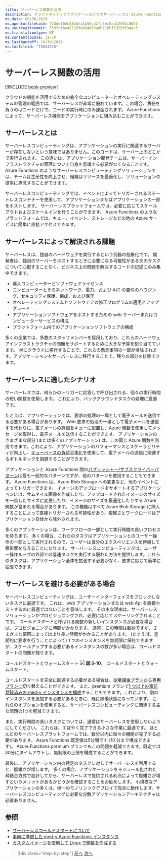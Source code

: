 ```yaml
---
title: サーバーレス関数の活用
description: クラウドネイティブアプリケーションでのサーバーレスと Azure Functions の活用
ms.date: 06/30/2019
ms.openlocfilehash: 77ddef0eb8844ea1b55cd2fc5ec8aa12593c8631
ms.sourcegitcommit: 559fcfbe4871636494870a8b716bf7325df34ac5
ms.translationtype: MT
ms.contentlocale: ja-JP
ms.lasthandoff: 10/30/2019
ms.locfileid: "73841745"
---
```

# <a name="leveraging-serverless-functions"></a>サーバーレス関数の活用

[!INCLUDE [book-preview](../../../includes/book-preview.md)]

クラウドの機能を活用するための完全なコンピューターとオペレーティングシステムの管理の範囲では、サーバーレスが非常に優れています。この場合、責任を負うのはコードだけで、コードの実行時にのみ課金されます。 Azure Functions によって、サーバーレス機能をアプリケーションに組み込むことができます。

## <a name="what-is-serverless"></a>サーバーレスとは

サーバーレスコンピューティングは、アプリケーションの実行に関連するサーバーが存在しないという意味ではありません。このコードは、サーバー上のどこかで実行されます。 この違いは、アプリケーション開発チームは、サーバーインフラストラクチャの管理について自身を意識する必要がなくなることです。 Azure Functions のようなサーバーレスコンピューティングソリューションでは、チームは生産性を向上させ、組織はリソースを最適化し、ソリューションの提供に専念することができます。

サーバーレスコンピューティングでは、イベントによってトリガーされるステートレスコンテナーを使用して、アプリケーションまたはアプリケーションの一部をホストします。 サーバーレスプラットフォームでは、必要に応じてスケールアウトおよびスケールインを行うことができます。 Azure Functions のようなプラットフォームでは、キュー、イベント、ストレージなどの他の Azure サービスに簡単に直接アクセスできます。

## <a name="what-challenges-are-solved-by-serverless"></a>サーバーレスによって解決される課題

サーバーレスは、独自のハードウェアを実行するという究極の抽象化です。 開発者は、独自のサーバーをホストするときに必要になる可能性がある次のタスクについて心配することなく、ビジネス上の問題を解決するコードの記述にのみ集中できます。

- 購入コンピューターとソフトウェアライセンス
- コンピューターとそのネットワーク、電力、および A/C の要件のハウジング、セキュリティ保護、構成、および保守
- オペレーティングシステムとソフトウェアの修正プログラムの適用とアップグレード
- アプリケーションソフトウェアをホストするための web サーバーまたはコンピューターサービスの構成
- プラットフォーム内でのアプリケーションソフトウェアの構成

多くの企業では、多数のスタッフメンバーを採用しており、これらのハードウェアインフラストラクチャの問題をサポートするために大きな予算を割り当てています。 単にクラウドに移行することで、これらの懸念事項の一部が排除されます。アプリケーションをサーバーレスに移行することで、残りの部分を排除できます。

## <a name="what-scenarios-are-appropriate-for-serverless"></a>サーバーレスに適したシナリオ

サーバーレスでは、何らかのトリガーに応答して呼び出される、個々の実行時間の短い関数を使用します。 これにより、バックグラウンドタスクの処理に最適です。

たとえば、アプリケーションでは、要求の処理の一環として電子メールを送信する必要がある場合があります。 Web 要求の処理の一環として電子メールを送信する代わりに、電子メールの詳細をキューに配置し、Azure 関数を使用してメッセージを取得し、電子メールを送信することができます。 アプリケーションのさまざまな部分 (または多くのアプリケーション) は、この同じ Azure 関数を利用できます。これにより、アプリケーションのパフォーマンスとスケーラビリティが向上し、[キューベースの負荷平準化](https://docs.microsoft.com/azure/architecture/patterns/queue-based-load-leveling)を使用して、電子メールの送信に関連するボトルネックを回避することができます。

アプリケーションと Azure Functions 間の[パブリッシャー/サブスクライバーパターン](https://docs.microsoft.com/azure/architecture/patterns/publisher-subscriber)は最も一般的なパターンですが、他のパターンを使用することもできます。 Azure Functions は、Azure Blob Storage への変更など、他のイベントによってトリガーできます。 イメージのアップロードをサポートするアプリケーションには、サムネイル画像を作成したり、アップロードされたイメージのサイズを一貫したサイズに変更したり、イメージのサイズを最適化したりする Azure 関数が含まれる場合があります。 この機能はすべて Azure Blob Storage に挿入することによって直接トリガーされる可能性があり、複雑さとワークロードはアプリケーション自体から除外されます。

多くのアプリケーションは、ワークフローの一部として実行時間の長いプロセスを持ちます。 多くの場合、これらのタスクはアプリケーションとのユーザー操作の一部として実行されるので、ユーザーは自分のエクスペリエンスを待機して悪影響を与えることになります。 サーバーレスコンピューティングは、ユーザー操作ループの外部での低速タスクを実行する優れた方法を提供します。これらのタスクは、アプリケーション全体を拡張する必要がなく、要求に応じて簡単に拡張できます。

## <a name="when-should-you-avoid-serverless"></a>サーバーレスを避ける必要がある場合

サーバーレスコンピューティングは、ユーザーインターフェイスをブロックしないタスクに最適です。 これは、web アプリケーションまたは web Api を直接ホストするのに最適ではないことを意味します。 その主な理由は、サーバーレスソリューションがプロビジョニングされ、必要に応じてスケーリングされることです。 *コールドスタート*と呼ばれる関数の新しいインスタンスが必要な場合は、プロビジョニングに時間がかかります。 通常、この時間は数秒ですが、さまざまな要因によってはより長い時間がかかることがあります。 (たとえば、定期的に要求を行うことによって) 1 つのインスタンスを無期限に保持できますが、スケールアップする必要があるインスタンスの数が多い場合は、コールドスタートの問題が残ります。

コールドスタートとウォームスタート ![](./media/cold-start-warm-start.png)
**図 3-10**。 コールドスタートとウォームスタート。

コールドスタートを完全に回避する必要がある場合は、[従量課金プランから専用プランに](https://azure.microsoft.com/blog/understanding-serverless-cold-start/)切り替えることができます。 また、premium プランで[1 つ以上の事前登録済みの med-v インスタンスを構成](https://docs.microsoft.com/azure/azure-functions/functions-premium-plan#pre-warmed-instances)することもできます。これにより、別のインスタンスを追加する必要があるときに、既に稼働状態になっています。 これらのオプションを使用すると、サーバーレスコンピューティングに関連する主な問題の1つを軽減できます。

また、実行時間の長いタスクについては、通常はサーバーレスを使用しないようにしてください。 これらは、すばやく完了できる小さな作業に最適です。 ほとんどのサーバーレスプラットフォームでは、数分以内に個々の機能が完了する必要があります。 Azure Functions 既定値は5分間です (10 分まで構成できます)。 Azure Functions premium プランでもこの問題を軽減できます。既定では30分にタイムアウトし、無制限の上限を構成することができます。

最後に、アプリケーション内の特定のタスクに対してサーバーレスを利用すると、複雑さが増します。 多くの場合、アプリケーションをモジュール化された疎結合方式で設計してから、サーバーレスで提供される利点によって複雑さが増すというメリットがあるかどうかを確認することをお勧めします。 小規模なアプリケーションの多くは、単一のモノリシックデプロイで完全に動作します。サーバーレスコンピューティングに必要な分散アプリケーションアーキテクチャは必要ありません。

## <a name="references"></a>参照

- [サーバーレスコールドスタートについて](https://azure.microsoft.com/blog/understanding-serverless-cold-start/)
- [事前に準備した med-v Azure Functions インスタンス](https://docs.microsoft.com/azure/azure-functions/functions-premium-plan#pre-warmed-instances)
- [カスタムイメージを使用して Linux で関数を作成する](https://docs.microsoft.com/azure/azure-functions/functions-create-function-linux-custom-image)

>[!div class="step-by-step"]
>[前へ](leverage-containers-orchestrators.md)
>[次へ](combine-containers-serverless-approaches.md)
